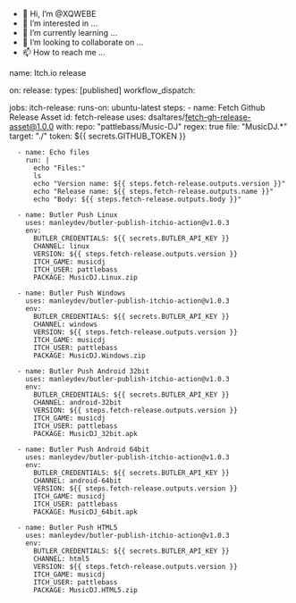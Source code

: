 - 👋 Hi, I’m @XQWEBE
- 👀 I’m interested in ...
- 🌱 I’m currently learning ...
- 💞️ I’m looking to collaborate on ...
- 📫 How to reach me ...

<!---
XQWEBE/XQWEBE is a ✨ special ✨ repository because its `README.md` (this file) appears on your GitHub profile.
You can click the Preview link to take a look at your changes.
--->
name: Itch.io release

on:
  release:
    types: [published]
  workflow_dispatch:

jobs:
  itch-release:
    runs-on: ubuntu-latest
    steps:
      - name: Fetch Github Release Asset
        id: fetch-release
        uses: dsaltares/fetch-gh-release-asset@1.0.0
        with:
          repo: "pattlebass/Music-DJ"
          regex: true
          file: "MusicDJ.*"
          target: "./"
          token: ${{ secrets.GITHUB_TOKEN }}

      - name: Echo files
        run: |
          echo "Files:"
          ls
          echo "Version name: ${{ steps.fetch-release.outputs.version }}"
          echo "Release name: ${{ steps.fetch-release.outputs.name }}"
          echo "Body: ${{ steps.fetch-release.outputs.body }}"

      - name: Butler Push Linux
        uses: manleydev/butler-publish-itchio-action@v1.0.3
        env:
          BUTLER_CREDENTIALS: ${{ secrets.BUTLER_API_KEY }}
          CHANNEL: linux
          VERSION: ${{ steps.fetch-release.outputs.version }}
          ITCH_GAME: musicdj
          ITCH_USER: pattlebass
          PACKAGE: MusicDJ.Linux.zip

      - name: Butler Push Windows
        uses: manleydev/butler-publish-itchio-action@v1.0.3
        env:
          BUTLER_CREDENTIALS: ${{ secrets.BUTLER_API_KEY }}
          CHANNEL: windows
          VERSION: ${{ steps.fetch-release.outputs.version }}
          ITCH_GAME: musicdj
          ITCH_USER: pattlebass
          PACKAGE: MusicDJ.Windows.zip

      - name: Butler Push Android 32bit
        uses: manleydev/butler-publish-itchio-action@v1.0.3
        env:
          BUTLER_CREDENTIALS: ${{ secrets.BUTLER_API_KEY }}
          CHANNEL: android-32bit
          VERSION: ${{ steps.fetch-release.outputs.version }}
          ITCH_GAME: musicdj
          ITCH_USER: pattlebass
          PACKAGE: MusicDJ_32bit.apk

      - name: Butler Push Android 64bit
        uses: manleydev/butler-publish-itchio-action@v1.0.3
        env:
          BUTLER_CREDENTIALS: ${{ secrets.BUTLER_API_KEY }}
          CHANNEL: android-64bit
          VERSION: ${{ steps.fetch-release.outputs.version }}
          ITCH_GAME: musicdj
          ITCH_USER: pattlebass
          PACKAGE: MusicDJ_64bit.apk

      - name: Butler Push HTML5
        uses: manleydev/butler-publish-itchio-action@v1.0.3
        env:
          BUTLER_CREDENTIALS: ${{ secrets.BUTLER_API_KEY }}
          CHANNEL: html5
          VERSION: ${{ steps.fetch-release.outputs.version }}
          ITCH_GAME: musicdj
          ITCH_USER: pattlebass
          PACKAGE: MusicDJ.HTML5.zip
